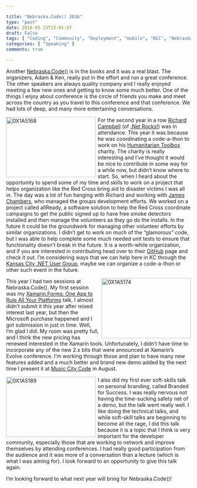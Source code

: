 ```yaml
---

title: "Nebraska.Code() 2016"
type: "post"
date: 2016-05-23T15:01:57
draft: False
tags: [ "Coding", "Community", "Deployment", "mobile", "NCC", "NebraskaCode", "OSS", "Speaking", "Xamarin", "Xamarin Forms" ]
categories: [ "Speaking" ]
comments: true

---
```


<p>Another <a href="http://nebraskacode.com/" target="_blank">Nebraska.Code()</a> is in the books and it was a real blast. The organizers, Adam &amp; Ken, really put in the effort and run a great conference. The other speakers are always quality company and I really enjoyed meeting a few new ones and getting to know some much better. One of the things I enjoy about conference is the circle of friends you make and meet across the country as you travel to this conference and that conference. We had lots of deep, and many more entertaining conversations.</p>  <div style="float: left; margin-right: 6px"><a href="/img/posts/0X1A5168.jpg"><img title="0X1A5168" style="border-left-width: 0px; border-right-width: 0px; background-image: none; border-bottom-width: 0px; padding-top: 0px; padding-left: 0px; margin: 0px; display: inline; padding-right: 0px; border-top-width: 0px" border="0" alt="0X1A5168" src="/img/posts/0X1A5168_thumb.jpg" width="244" height="164" /></a></div>  <p>For the second year in a row <a href="https://twitter.com/richcampbell" target="_blank">Richard Campbell</a> (of <a href="http://www.dotnetrocks.com/" target="_blank">.Net Rocks!</a>) was in attendance. This year it was because he was coordinating a code-a-thon to work on his <a href="http://www.htbox.org/" target="_blank">Humanitarian Toolbox</a> charity. The charity is really interesting and I’ve thought it would be nice to contribute in some way for a while now, but didn’t know where to start. So, when I heard about the opportunity to spend some of my time and skills to work on a project that helps organization like the Red Cross bring aid to disaster victims I was all in. The day was a lot of fun hanging with Richard and working with <a href="https://twitter.com/CanadianJames" target="_blank">James Chambers</a>, who managed the groups development efforts. We worked on a project called allReady, a software solution to help the Red Cross coordinate campaigns to get the public signed up to have free smoke detectors installed and then manage the volunteers as they go do the installs. In the future it could be the groundwork for managing other volunteer efforts by similar organizations. I didn’t get to work on much of the “glamorous” code, but I was able to help complete some much needed unit tests to ensure that functionality doesn’t break in the future. It is a worth-while organization, and if you are interested in contributing head over to their <a href="https://github.com/HTBox/allReady" target="_blank">GitHub</a> page and check it out. I’m considering ways that we can help here in KC through the <a href="http://www.meetup.com/KC-NET-User-Group/" target="_blank">Kansas City .NET User Group</a>, maybe we can organize a code-a-thon or other such event in the future.</p>  <div style="float: right; margin-left: 6px"><a href="/img/posts/0X1A5174.jpg"><img title="0X1A5174" style="border-left-width: 0px; border-right-width: 0px; background-image: none; border-bottom-width: 0px; padding-top: 0px; padding-left: 0px; margin: 0px; display: inline; padding-right: 0px; border-top-width: 0px" border="0" alt="0X1A5174" src="/img/posts/0X1A5174_thumb.jpg" width="244" height="164" /></a> </div>  <p>This year I had two sessions at Nebraska.Code(). My first session was my <a href="http://duanenewman.net/blog/page/Xamarin-Forms-One-App-to-Rule-All-Your-Platforms.aspx" target="_blank">Xamarin.Forms: One App to Rule All Your Platforms</a> talk, I almost didn’t submit it this year after mixed interest last year, but then the Microsoft purchase happened and I got submission in just in time. Well, I’m glad I did. My room was pretty full, and I think the new pricing has renewed interested in the Xamarin tools. Unfortunately, I didn’t have time to incorporate any of the new 2.x bits that were announced at Xamarin’s Evolve conference. I’m working through those and plan to have many new features added and a much better and brand new demo added by the next time I present it at <a href="http://www.musiccitycode.com/schedule/xamarin-forms-writing-one-app-to-rule-all-your-platforms" target="_blank">Music City Code</a> in August.</p>  <div style="float: left; margin-right: 6px"><a href="/img/posts/0X1A5189.jpg"><img title="0X1A5189" style="border-left-width: 0px; border-right-width: 0px; background-image: none; border-bottom-width: 0px; padding-top: 0px; padding-left: 0px; display: inline; padding-right: 0px; border-top-width: 0px" border="0" alt="0X1A5189" src="/img/posts/0X1A5189_thumb.jpg" width="244" height="164" /></a> </div>  <p>I also did my first ever soft-skills talk on personal branding, called Branded for Success. I was really nervous not having the time-sucking safety net of a demo, but the talk went really well. I like doing the technical talks, and while soft-skill talks are beginning to become all the rage, I did this talk because it is a topic that I think is very important for the developer community, especially those that are working to network and improve themselves by attending conferences. I had really good participation from the audience and it was more of a conversation than a lecture (which is what I was aiming for). I look forward to an opportunity to give this talk again.</p>  <p style="clear: both">I’m looking forward to what next year will bring for Nebraska.Code()!</p>
